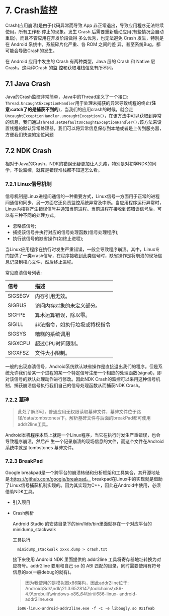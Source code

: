 # 7. Crash监控

Crash(应用崩溃)是由于代码异常而导致 App 非正常退出，导致应用程序无法继续使用，所有工作都 停止的现象。发生 Crash 后需要重新启动应用(有些情况会自动重启)，而且不管应用在开发阶段做得 多么优秀，也无法避免 Crash 发生，特别是在 Android 系统中，系统碎片化严重、各 ROM 之间的差 异，甚至系统Bug，都可能会导致Crash的发生。

在 Android 应用中发生的 Crash 有两种类型，Java 层的 Crash 和 Native 层 Crash。这两种Crash 的监 控和获取堆栈信息有所不同。

## 7.1 Java Crash
Java的Crash监控非常简单，Java中的Thread定义了一个接口: `Thread.UncaughtExceptionHandler`用于处理未捕获的异常导致线程的终止(**注意:catch了的是捕获不到的**)，当我们的应用crash的时候，就会走`UncaughtExceptionHandler.uncaughtException()`，在该方法中可以获取到异常的信息，我们通过`Thread.setDefaultUncaughtExceptionHandler();`该方法来设置线程的默认异常处理器，我们可以将异常信息保存到本地或者是上传到服务器，方便我们快速的定位问题

## 7.2 NDK Crash
相对于Java的Crash，NDK的错误无疑更加让人头疼，特别是对初学NDK的同学，不说监控，就算是错误堆栈都不知道怎么看。

### 7.2.1 Linux信号机制
信号机制是Linux进程间通信的一种重要方式，Linux信号一方面用于正常的进程间通信和同步，另一方面它还负责监控系统异常及中断。当应用程序运行异常时，Linux内核将产生错误信号并通知当前进程。当前进程在接收到该错误信号后，可以有三种不同的处理方式。

- 忽略该信号;
- 捕捉该信号并执行对应的信号处理函数(信号处理程序);
- 执行该信号的缺省操作(如终止进程);

当Linux应用程序在执行时发生严重错误，一般会导致程序崩溃。其中，Linux专门提供了一类crash信号，在程序接收到此类信号时，缺省操作是将崩溃的现场信息记录到核心文件，然后终止进程。

常见崩溃信号列表:

| 信号      | 描述                           |
| :------- | :----------------------------- |
| SIGSEGV  | 内存引用无效。                 |
| SIGBUS   | 访问内存对象的未定义部分。     |
| SIGFPE   | 算术运算错误，除以零。         |
| SIGILL   | 非法指令，如执行垃圾或特权指令 |
| SIGSYS   | 糟糕的系统调用                 |
| SIGXCPU  | 超过CPU时间限制。              |
| SIGXFSZ  | 文件大小限制。                 |

一般的出现崩溃信号，Android系统默认缺省操作是直接退出我们的程序。但是系统允许我们给某一个进程的某一个特定信号注册一个相应的处理函数(signal)，即对该信号的默认处理动作进行修改。因此NDK Crash的监控可以采用这种信号机制，捕获崩溃信号执行我们自己的信号处理函数从而捕获NDK Crash。

### 7.2.2 墓碑
> 此处了解即可，普通应用无权限读取墓碑文件，墓碑文件位于路径/data/tombstones/下。解析墓碑文件与后面的breakPad都可使用addr2line工具。

Android本机程序本质上就是一个Linux程序，当它在执行时发生严重错误，也会导致程序崩溃，然后产 生一个记录崩溃的现场信息的文件，而这个文件在Android系统中就是 tombstones 墓碑文件。


### 7.2.3 BreakPad
Google breakpad是一个跨平台的崩溃转储和分析框架和工具集合，其开源地址是:https://github.com/google/breakpad。 breakpad在Linux中的实现就是借助了Linux信号捕获机制实现的。因为其实现为C++，因此在Android中使用，必须借助NDK工具。

- 引入项目
- Crash解析
  
    Android Studio 的安装目录下的bin/lldb/bin里面就存在一个对应平台的minidump_stackwalk

    工具执行
        
        minidump_stackwalk xxxx.dump > crash.txt

    接下来使用 Android NDK 里面提供的 addr2line 工具将寄存器地址转换为对应符号。addr2line 要用和自己 so 的 ABI 匹配的目录，同时需要使用有符号信息的so(一般debug的就有)。
    
    > 因为我使用的是模拟器x86架构，因此addr2line位于:
Android\Sdk\ndk\21.3.6528147\toolchains\x86-4.9\prebuilt\windows-x86_64\bin\i686-linux- android-addr2line.exe

        i686-linux-android-addr2line.exe -f -C -e libbugly.so 0x1feab